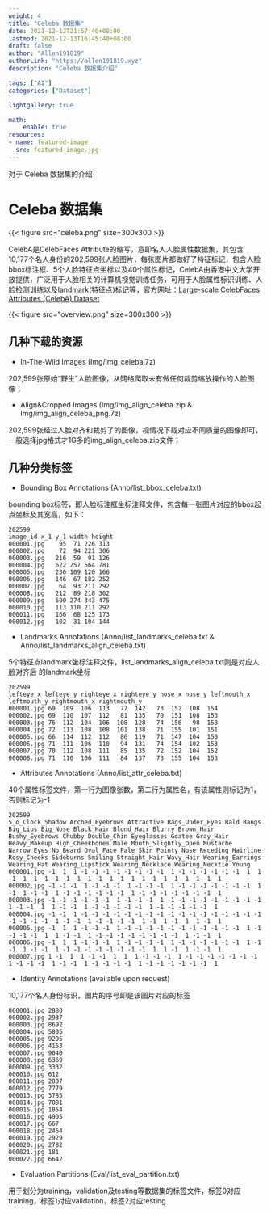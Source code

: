 ```yaml
---
weight: 4
title: "Celeba 数据集"
date: 2021-12-12T21:57:40+08:00
lastmod: 2021-12-13T16:45:40+08:00
draft: false
author: "Allen191819"
authorLink: "https://allen191819.xyz"
description: "Celeba 数据集介绍"

tags: ["AI"]
categories: ["Dataset"]

lightgallery: true

math:
    enable: true
resources:
- name: featured-image
  src: featured-image.jpg
---
```


对于 Celeba 数据集的介绍

<!--more-->

# Celeba 数据集


{{< figure src="celeba.png" size=300x300 >}}

CelebA是CelebFaces Attribute的缩写，意即名人人脸属性数据集，其包含10,177个名人身份的202,599张人脸图片，每张图片都做好了特征标记，包含人脸bbox标注框、5个人脸特征点坐标以及40个属性标记，CelebA由香港中文大学开放提供，广泛用于人脸相关的计算机视觉训练任务，可用于人脸属性标识训练、人脸检测训练以及landmark(特征点)标记等，官方网址：[Large-scale CelebFaces Attributes (CelebA) Dataset](http://mmlab.ie.cuhk.edu.hk/projects/CelebA.html)

{{< figure src="overview.png" size=300x300 >}}

## 几种下载的资源

+ In-The-Wild Images (Img/img_celeba.7z)

202,599张原始“野生”人脸图像，从网络爬取未有做任何裁剪缩放操作的人脸图像；

+ Align&Cropped Images (Img/img_align_celeba.zip & Img/img_align_celeba_png.7z)

202,599张经过人脸对齐和裁剪了的图像，视情况下载对应不同质量的图像即可，一般选择jpg格式才1G多的img_align_celeba.zip文件；

## 几种分类标签
+ Bounding Box Annotations (Anno/list_bbox_celeba.txt)

bounding box标签，即人脸标注框坐标注释文件，包含每一张图片对应的bbox起点坐标及其宽高，如下：

```
202599
image_id x_1 y_1 width height
000001.jpg    95  71 226 313
000002.jpg    72  94 221 306
000003.jpg   216  59  91 126
000004.jpg   622 257 564 781
000005.jpg   236 109 120 166
000006.jpg   146  67 182 252
000007.jpg    64  93 211 292
000008.jpg   212  89 218 302
000009.jpg   600 274 343 475
000010.jpg   113 110 211 292
000011.jpg   166  68 125 173
000012.jpg   102  31 104 144
```

+ Landmarks Annotations (Anno/list_landmarks_celeba.txt & Anno/list_landmarks_align_celeba.txt)


5个特征点landmark坐标注释文件，list_landmarks_align_celeba.txt则是对应人脸对齐后 的landmark坐标
```
202599
lefteye_x lefteye_y righteye_x righteye_y nose_x nose_y leftmouth_x leftmouth_y rightmouth_x rightmouth_y
000001.jpg 69  109  106  113   77  142   73  152  108  154
000002.jpg 69  110  107  112   81  135   70  151  108  153
000003.jpg 76  112  104  106  108  128   74  156   98  158
000004.jpg 72  113  108  108  101  138   71  155  101  151
000005.jpg 66  114  112  112   86  119   71  147  104  150
000006.jpg 71  111  106  110   94  131   74  154  102  153
000007.jpg 70  112  108  111   85  135   72  152  104  152
000008.jpg 71  110  106  111   84  137   73  155  104  153
```

- Attributes Annotations (Anno/list_attr_celeba.txt)

40个属性标签文件，第一行为图像张数，第二行为属性名，有该属性则标记为1，否则标记为-1

```
202599
5_o_Clock_Shadow Arched_Eyebrows Attractive Bags_Under_Eyes Bald Bangs Big_Lips Big_Nose Black_Hair Blond_Hair Blurry Brown_Hair Bushy_Eyebrows Chubby Double_Chin Eyeglasses Goatee Gray_Hair Heavy_Makeup High_Cheekbones Male Mouth_Slightly_Open Mustache Narrow_Eyes No_Beard Oval_Face Pale_Skin Pointy_Nose Receding_Hairline Rosy_Cheeks Sideburns Smiling Straight_Hair Wavy_Hair Wearing_Earrings Wearing_Hat Wearing_Lipstick Wearing_Necklace Wearing_Necktie Young 
000001.jpg -1  1  1 -1 -1 -1 -1 -1 -1 -1 -1  1 -1 -1 -1 -1 -1 -1  1  1 -1  1 -1 -1  1 -1 -1  1 -1 -1 -1  1  1 -1  1 -1  1 -1 -1  1
000002.jpg -1 -1 -1  1 -1 -1 -1  1 -1 -1 -1  1 -1 -1 -1 -1 -1 -1 -1  1 -1  1 -1 -1  1 -1 -1 -1 -1 -1 -1  1 -1 -1 -1 -1 -1 -1 -1  1
000003.jpg -1 -1 -1 -1 -1 -1  1 -1 -1 -1  1 -1 -1 -1 -1 -1 -1 -1 -1 -1  1 -1 -1  1  1 -1 -1  1 -1 -1 -1 -1 -1  1 -1 -1 -1 -1 -1  1
000004.jpg -1 -1  1 -1 -1 -1 -1 -1 -1 -1 -1 -1 -1 -1 -1 -1 -1 -1 -1 -1 -1 -1 -1 -1  1 -1 -1  1 -1 -1 -1 -1  1 -1  1 -1  1  1 -1  1
000005.jpg -1  1  1 -1 -1 -1  1 -1 -1 -1 -1 -1 -1 -1 -1 -1 -1 -1  1 -1 -1 -1 -1  1  1 -1 -1  1 -1 -1 -1 -1 -1 -1 -1 -1  1 -1 -1  1
000006.jpg -1  1  1 -1 -1 -1  1 -1 -1 -1 -1  1 -1 -1 -1 -1 -1 -1  1 -1 -1  1 -1 -1  1 -1 -1 -1 -1 -1 -1 -1 -1  1  1 -1  1 -1 -1  1
000007.jpg 1 -1  1  1 -1 -1  1  1  1 -1 -1 -1  1 -1 -1 -1 -1 -1 -1 -1  1 -1 -1 -1  1 -1 -1  1 -1 -1 -1 -1  1 -1 -1 -1 -1 -1 -1  1
```

- Identity Annotations (available upon request)

10,177个名人身份标识，图片的序号即是该图片对应的标签

```
000001.jpg 2880
000002.jpg 2937
000003.jpg 8692
000004.jpg 5805
000005.jpg 9295
000006.jpg 4153
000007.jpg 9040
000008.jpg 6369
000009.jpg 3332
000010.jpg 612
000011.jpg 2807
000012.jpg 7779
000013.jpg 3785
000014.jpg 7081
000015.jpg 1854
000016.jpg 4905
000017.jpg 667
000018.jpg 2464
000019.jpg 2929
000020.jpg 2782
000021.jpg 181
000022.jpg 6642
```
- Evaluation Partitions (Eval/list_eval_partition.txt)

用于划分为training，validation及testing等数据集的标签文件，标签0对应training，标签1对应validation，标签2对应testing



